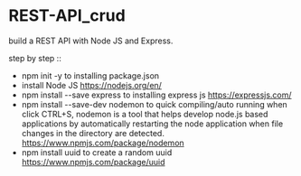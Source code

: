 # REST-API_crud
build a REST API with Node JS and Express.

step by step ::
- npm init -y
    to installing package.json
- install Node JS
    https://nodejs.org/en/
- npm install --save express
    to installing express js
    https://expressjs.com/
- npm install --save-dev nodemon
    to quick compiling/auto running when click CTRL+S,
    nodemon is a tool that helps develop node.js based applications by automatically restarting the node application when file changes in the directory are detected.
    https://www.npmjs.com/package/nodemon
- npm install uuid
    to create a random uuid
    https://www.npmjs.com/package/uuid
